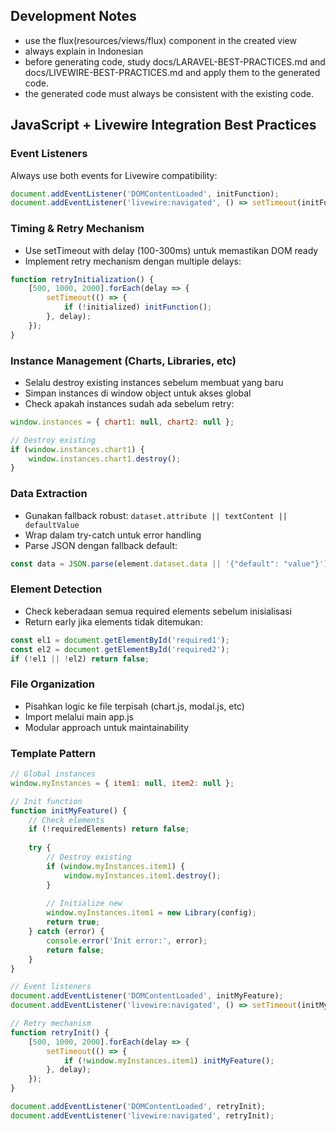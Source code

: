 ## Development Notes
- use the flux(resources/views/flux) component in the created view
- always explain in Indonesian
- before generating code, study docs/LARAVEL-BEST-PRACTICES.md and docs/LIVEWIRE-BEST-PRACTICES.md and apply them to the generated code.
- the generated code must always be consistent with the existing code.

## JavaScript + Livewire Integration Best Practices

### Event Listeners
Always use both events for Livewire compatibility:
```javascript
document.addEventListener('DOMContentLoaded', initFunction);
document.addEventListener('livewire:navigated', () => setTimeout(initFunction, 300));
```

### Timing & Retry Mechanism
- Use setTimeout with delay (100-300ms) untuk memastikan DOM ready
- Implement retry mechanism dengan multiple delays:
```javascript
function retryInitialization() {
    [500, 1000, 2000].forEach(delay => {
        setTimeout(() => {
            if (!initialized) initFunction();
        }, delay);
    });
}
```

### Instance Management (Charts, Libraries, etc)
- Selalu destroy existing instances sebelum membuat yang baru
- Simpan instances di window object untuk akses global
- Check apakah instances sudah ada sebelum retry:
```javascript
window.instances = { chart1: null, chart2: null };

// Destroy existing
if (window.instances.chart1) {
    window.instances.chart1.destroy();
}
```

### Data Extraction
- Gunakan fallback robust: `dataset.attribute || textContent || defaultValue`
- Wrap dalam try-catch untuk error handling
- Parse JSON dengan fallback default:
```javascript
const data = JSON.parse(element.dataset.data || '{"default": "value"}');
```

### Element Detection
- Check keberadaan semua required elements sebelum inisialisasi
- Return early jika elements tidak ditemukan:
```javascript
const el1 = document.getElementById('required1');
const el2 = document.getElementById('required2');
if (!el1 || !el2) return false;
```

### File Organization
- Pisahkan logic ke file terpisah (chart.js, modal.js, etc)
- Import melalui main app.js
- Modular approach untuk maintainability

### Template Pattern
```javascript
// Global instances
window.myInstances = { item1: null, item2: null };

// Init function
function initMyFeature() {
    // Check elements
    if (!requiredElements) return false;
    
    try {
        // Destroy existing
        if (window.myInstances.item1) {
            window.myInstances.item1.destroy();
        }
        
        // Initialize new
        window.myInstances.item1 = new Library(config);
        return true;
    } catch (error) {
        console.error('Init error:', error);
        return false;
    }
}

// Event listeners
document.addEventListener('DOMContentLoaded', initMyFeature);
document.addEventListener('livewire:navigated', () => setTimeout(initMyFeature, 300));

// Retry mechanism
function retryInit() {
    [500, 1000, 2000].forEach(delay => {
        setTimeout(() => {
            if (!window.myInstances.item1) initMyFeature();
        }, delay);
    });
}

document.addEventListener('DOMContentLoaded', retryInit);
document.addEventListener('livewire:navigated', retryInit);
```
